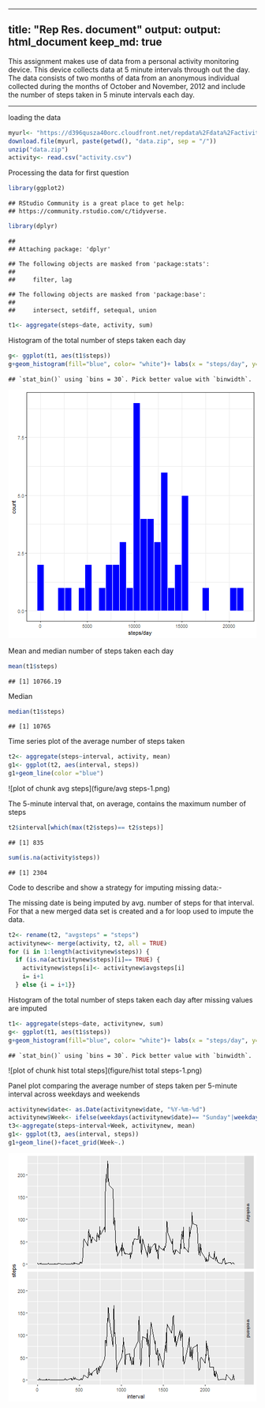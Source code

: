 ---
title: "Rep Res. document"
output:
  output: html_document
  keep_md: true
  ---

This assignment makes use of data from a personal activity monitoring device. This device collects data at 5 minute intervals through out the day. The data consists of two months of data from an anonymous individual collected during the months of October and November, 2012 and include the number of steps taken in 5 minute intervals each day.


_______________________

loading the data


```r
myurl<- "https://d396qusza40orc.cloudfront.net/repdata%2Fdata%2Factivity.zip"
download.file(myurl, paste(getwd(), "data.zip", sep = "/"))
unzip("data.zip")
activity<- read.csv("activity.csv")
```

Processing the data for first question


```r
library(ggplot2)
```

```
## RStudio Community is a great place to get help:
## https://community.rstudio.com/c/tidyverse.
```

```r
library(dplyr)
```

```
## 
## Attaching package: 'dplyr'
```

```
## The following objects are masked from 'package:stats':
## 
##     filter, lag
```

```
## The following objects are masked from 'package:base':
## 
##     intersect, setdiff, setequal, union
```

```r
t1<- aggregate(steps~date, activity, sum)
```

Histogram of the total number of steps taken each day


```r
g<- ggplot(t1, aes(t1$steps))
g+geom_histogram(fill="blue", color= "white")+ labs(x = "steps/day", y= "count")+theme_bw()
```

```
## `stat_bin()` using `bins = 30`. Pick better value with `binwidth`.
```

![plot of chunk histogram](figure/histogram-1.png)

Mean and median number of steps taken each day


```r
mean(t1$steps)
```

```
## [1] 10766.19
```

Median


```r
median(t1$steps)
```

```
## [1] 10765
```

Time series plot of the average number of steps taken


```r
t2<- aggregate(steps~interval, activity, mean)
g1<- ggplot(t2, aes(interval, steps))
g1+geom_line(color ="blue")
```

![plot of chunk avg steps](figure/avg steps-1.png)

The 5-minute interval that, on average, contains the maximum number of steps


```r
t2$interval[which(max(t2$steps)== t2$steps)]
```

```
## [1] 835
```

```r
sum(is.na(activity$steps))
```

```
## [1] 2304
```

Code to describe and show a strategy for imputing missing data:-

The missing date is being imputed by avg. number of steps for that interval. For that a new merged data set is created and a for loop used to impute the data.


```r
t2<- rename(t2, "avgsteps" = "steps")
activitynew<- merge(activity, t2, all = TRUE)
for (i in 1:length(activitynew$steps)) {
  if (is.na(activitynew$steps)[i]== TRUE) {
    activitynew$steps[i]<- activitynew$avgsteps[i]
    i= i+1
  } else {i = i+1}}
```

Histogram of the total number of steps taken each day after missing values are imputed


```r
t1<- aggregate(steps~date, activitynew, sum)
g<- ggplot(t1, aes(t1$steps))
g+geom_histogram(fill="blue", color= "white")+ labs(x = "steps/day", y= "count")+theme_bw()
```

```
## `stat_bin()` using `bins = 30`. Pick better value with `binwidth`.
```

![plot of chunk hist total steps](figure/hist total steps-1.png)

Panel plot comparing the average number of steps taken per 5-minute interval across weekdays and weekends


```r
activitynew$date<- as.Date(activitynew$date, "%Y-%m-%d")
activitynew$Week<- ifelse(weekdays(activitynew$date)== "Sunday"|weekdays(activitynew$date)== "Saturday", "weekend", "weekday")
t3<-aggregate(steps~interval+Week, activitynew, mean)
g1<- ggplot(t3, aes(interval, steps))
g1+geom_line()+facet_grid(Week~.)
```

![plot of chunk weekdays](figure/weekdays-1.png)
